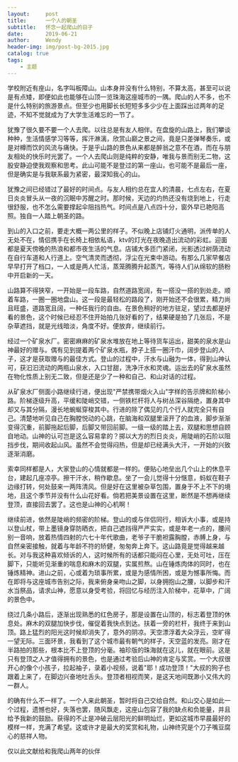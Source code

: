 ```yaml
---
layout:     post                    
title:      一个人的朝圣           
subtitle:   怀念一起爬山的日子
date:       2019-06-21          
author:     Wendy                      
header-img: img/post-bg-2015.jpg    
catalog: true                       
tags:                            
    - 主题
---
```


学校附近有座山，名字叫板障山。山本身并没有什么特别，不算太高，甚至可以说是有点矮，即便如此也能够在山顶一览珠海这座城市的一隅。爬山的人不多，也不是什么特别的旅游景点。但至少也用脚长长短短多多少少在上面踩出过两年的足迹，不知不觉就成为了大学生活难忘的一节了。

犹豫了很久要不要一个人去爬。以往总是有友人相伴。在盘旋的山路上，我们攀谈种种，生活情感学习等等，挥汗淋漓，欣赏山巅之景之间，竟是只差弹琴奏乐，或是对樽而饮的风流与痛快。于是乎山路的景色从来都是醉翁之意不在酒，而在与朋友相处的快乐时光罢了。一个人去爬山则是纯粹的安静，唯我与景而别无二物，这股安静迫使我观察和思考。此山可能不是登过的第一座山，也可能不是最后一座，但是确实是与我联系最为紧密，最深知我心的山。

犹豫之间已经错过了最好的时间点。与友人相约总在宜人的清晨，七点左右，在夏日炎炎冒头从一夜的沉眠中苏醒之时。那时候，天边的灼热还没有烧到地上，行走很舒服，也不怎么需要撑起伞阻挡热气。时间点是八点四十分，窗外早已艳阳高照。独自一人踏上朝圣的路。

到山的入口之前，要走大概一两公里的样子。不似晚上店铺灯火通明，派传单的人无处不在，情侣携手在长椅上相依私语，ktv的灯光在夜晚造出流动的彩虹。迎面都是夏天傍晚的热浪和都市夜生活的气息。店铺大多匝门紧闭，光影透过树荫流动在自行车道和人行道上。空气清灵而透彻，浮尘在光束中游动。有那么几家早餐店早早打开了档口，一人或是两人忙活，蒸笼腾腾升起蒸汽，等待人们从绵软的肠粉中开启新的一天。

山路算不得狭窄，一开始是一段车路，自然道路宽阔，有一搭没一搭的到处走。顺着车路，一圈一圈地盘山。这一段是最轻松的路段了，刚开始还不会很累，精力尚且旺盛，道路宽且阔，一种任我行的自由。在景色稍好的地方驻足，望过去都是好看的景色，这个时候已经忍不住开始拍几张好看的了，结果硬是拍了几张后，不是杂草遮挡，就是光线暗淡，角度不好。便放弃，继续前行。

经过一个矿泉水厂。密密麻麻的矿泉水堆放在地上等待货车运出，甜美的泉水是山神最好的赠与。偶有见到提着两个矿泉水瓶，脖子上搭一圈汗巾，阔步登山的人子，这才是获取赠与的最佳方式。登山的过程中，汗水与山融为一体，得到山神认可，获汩汩流动的两瓶山泉水，入口甘甜，洗净汗水和灵魂。运出去的矿泉水虽然在物化性质上别无二致，但是还是少了一种和自己、和山对话的过程。

从矿泉水厂侧面小路继续行进，便出现"严禁携带烟火入山"字样的告示牌和阶梯小路。阶梯逐级升高，平缓和陡峭交错，一侧铁栏杆将人与树丛深谷隔绝，置身其中却又与其分隔，漫长地蜿蜒穿梭其中。行进的除了偶见的几个行人就完全只有自己。清楚地听见自己在胸膛悦动的心跳，在脑海和双腿里滚开了的血液，脚步渐渐变得沉重，前脚拖起后脚，后脚又带回前脚。一级一级的踏上去，双腿和思想自顾自地动。山神的认可岂是这么容易拿的？掷以大方的烈日炎炎，用陡峭的石阶以阻挡步伐，期间收起山风。虽然不会觉得闷热，但是却已经满头大汗，一开始的兴致逐渐消磨。

索幸同样都是人，大家登山的心情就都是一样的。便贴心地垒出几个山上的休息平台，建起几座凉亭。擦干汗水，稍作歇息。坐了一会儿觉得十分惬意，蚂蚁在鞋子边缘打转，何处鼓来一两阵清风。但是好在这里被杂草包围，置身于不上不下的境地，且这个季节并没有什么山花好看。倘若把美景设置在这里，断然是不想再继续登顶，直接回去罢了。这也是山神的心机啊！

继续前进，依然是陡峭的频密的阶梯。登山的或与伴侣同行，相诉大小事，或是持以登山杖，带上墨镜身穿防晒衣，把自己遮挡得严严实实，或是年老一点的，腰间别一音响，放着热情四射的六七十年代歌曲，老爷子干脆袒露胸膛，赤膊上身，与自然亲密接触，就着与年龄不符的矫健，匆匆奔上奔下。这山路竟是觉得越来越长。对与我这种喜欢倾诉的人，这时候所有的话都只能闷在心里，无处可吐，压在脚下，只能听见渐重的喘息和麻木的双腿，实属煎熬。山在锤炼肉体的同时，也在锤炼精神。进山之前，心或着为琐事所累，或是为感情所困，或是为憾事所悔。而在即将与这座城市告别之际，我来俯身亲吻山之脚，以身拥抱山之腰，以脚步和汗水当祭品，请求山神，愿意以身受考验，将回忆与经历注入阶梯中，花草中，广阔的景色中。

绕过几条小路后，逐渐出现熟悉的红色房子，那是设置在山顶的，标志着登顶的休息处。麻木的双腿加快步伐，催促着我快点到达。扶着一旁的栏杆，我终于来到山顶。路上猛烈的阳光这时候却消失了，意外的阴凉。天空漂浮着大朵浮云，空旷得一望无际。三面环景，我看到了这个城市最有朝气的样子，天空蓝的发亮。刚才在半路拍的那些，根本比不上登顶的分毫。袖珍版的珠海就在这儿，就在眼前。这是只有登顶之人才值得拥有的景色，也是通过考验后山神的肯定与奖赏。一个大叔很开心的像个小孩子，拉起袖子，录着小视频，说着"耶！成功登顶！"大叔的狗子也跟着上来了，在脚边兴奋地吐舌头。登顶者相视而笑，是这天地间既渺小又伟大的一群人。

的确有什么不一样了。一个人来此朝圣，暂时将自己交给自然。和山交心是如此一个过程，遗憾也好，失落也罢，随风飘走，这座山包容了我的缺点和负能量，并且给予我新的鼓励。获得的不止是冲破云层阳光的鲜明灿烂，更如这城市早晨最好的模样一样，充满了希望。这或许才是最大的奖赏和礼物，山神终究是个刀子嘴豆腐心的慈祥人物。



仅以此文献给和我爬山两年的伙伴









